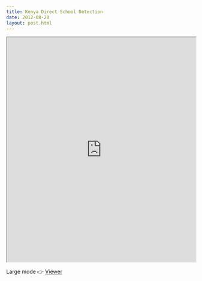 ```yaml
---
title: Kenya Direct School Detection
date: 2012-08-20
layout: post.html
---
```


<div class="mapParent">
    <iframe id="odkenya"
        width="100%"
        height="600px"
        src="http://devseed.com/project-connect-visualizations/countries/od_map/">
    </iframe>
</div>

Large mode 👉 [Viewer](../../countries/od_map/)